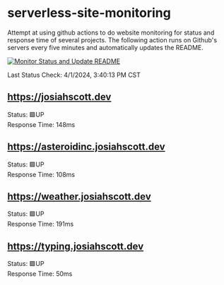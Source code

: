 # serverless-site-monitoring
Attempt at using github actions to do website monitoring for status and response time of several projects. The following action runs on Github's servers every five minutes and automatically updates the README.  

[![Monitor Status and Update README](https://github.com/JosiahSco/serverless-site-monitoring/actions/workflows/monitor.yaml/badge.svg)](https://github.com/JosiahSco/serverless-site-monitoring/actions/workflows/monitor.yaml)

Last Status Check: 4/1/2024, 3:40:13 PM CST

## https://josiahscott.dev
Status: 🟩UP  
Response Time: 148ms

## https://asteroidinc.josiahscott.dev
Status: 🟩UP  
Response Time: 108ms

## https://weather.josiahscott.dev
Status: 🟩UP  
Response Time: 191ms

## https://typing.josiahscott.dev
Status: 🟩UP  
Response Time: 50ms


